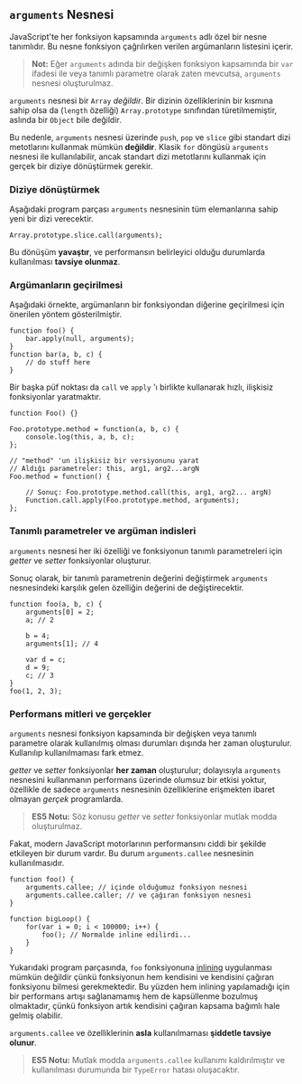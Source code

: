 ## `arguments` Nesnesi

JavaScript'te her fonksiyon kapsamında `arguments` adlı özel bir nesne
tanımlıdır. Bu nesne fonksiyon çağrılırken verilen argümanların listesini
içerir.

> **Not:** Eğer `arguments` adında bir değişken fonksiyon kapsamında bir `var`
> ifadesi ile veya tanımlı parametre olarak zaten mevcutsa, `arguments` nesnesi
> oluşturulmaz.

`arguments` nesnesi bir `Array` *değildir*. Bir dizinin özelliklerinin bir
kısmına sahip olsa da (`length` özelliği) `Array.prototype` sınıfından
türetilmemiştir, aslında bir `Object` bile değildir.

Bu nedenle, `arguments` nesnesi üzerinde `push`, `pop` ve `slice` gibi standart
dizi metotlarını kullanmak mümkün **değildir**. Klasik `for` döngüsü `arguments`
nesnesi ile kullanılabilir, ancak standart dizi metotlarını kullanmak için
gerçek bir diziye dönüştürmek gerekir.

### Diziye dönüştürmek

Aşağıdaki program parçası `arguments` nesnesinin tüm elemanlarına sahip yeni bir
dizi verecektir.

    Array.prototype.slice.call(arguments);

Bu dönüşüm **yavaştır**, ve performansın belirleyici olduğu durumlarda
kullanılması **tavsiye olunmaz**.

### Argümanların geçirilmesi

Aşağıdaki örnekte, argümanların bir fonksiyondan diğerine geçirilmesi
için önerilen yöntem gösterilmiştir.

    function foo() {
        bar.apply(null, arguments);
    }
    function bar(a, b, c) {
        // do stuff here
    }

Bir başka püf noktası da `call` ve `apply` 'ı birlikte kullanarak hızlı, 
ilişkisiz fonksiyonlar yaratmaktır.

    function Foo() {}

    Foo.prototype.method = function(a, b, c) {
        console.log(this, a, b, c);
    };

    // "method" 'un ilişkisiz bir versiyonunu yarat
    // Aldığı parametreler: this, arg1, arg2...argN
    Foo.method = function() {

        // Sonuç: Foo.prototype.method.call(this, arg1, arg2... argN)
        Function.call.apply(Foo.prototype.method, arguments);
    };


### Tanımlı parametreler ve argüman indisleri

`arguments` nesnesi her iki özelliği ve fonksiyonun tanımlı parametreleri için
*getter* ve *setter* fonksiyonlar oluşturur.

Sonuç olarak, bir tanımlı parametrenin değerini değiştirmek `arguments`
nesnesindeki karşılık gelen özelliğin değerini de değiştirecektir.

    function foo(a, b, c) {
        arguments[0] = 2;
        a; // 2                                                           

        b = 4;
        arguments[1]; // 4

        var d = c;
        d = 9;
        c; // 3
    }
    foo(1, 2, 3);

### Performans mitleri ve gerçekler

`arguments` nesnesi fonksiyon kapsamında bir değişken veya tanımlı parametre
olarak kullanılmış olması durumları dışında her zaman oluşturulur. Kullanılıp
kullanılmaması fark etmez.

*getter* ve *setter* fonksiyonlar **her zaman** oluşturulur; dolayısıyla
`arguments` nesnesini kullanmanın performans üzerinde olumsuz bir etkisi yoktur,
özellikle de sadece `arguments` nesnesinin özelliklerine erişmekten ibaret
olmayan *gerçek* programlarda.

> **ES5 Notu:** Söz konusu *getter* ve *setter* fonksiyonlar mutlak modda
> oluşturulmaz.


Fakat, modern JavaScript motorlarının performansını ciddi bir şekilde etkileyen
bir durum vardır. Bu durum `arguments.callee` nesnesinin kullanılmasıdır.

    function foo() {
        arguments.callee; // içinde olduğumuz fonksiyon nesnesi
        arguments.callee.caller; // ve çağıran fonksiyon nesnesi
    }

    function bigLoop() {
        for(var i = 0; i < 100000; i++) {
            foo(); // Normalde inline edilirdi...
        }
    }

Yukarıdaki program parçasında, `foo` fonksiyonuna [inlining][1] uygulanması
mümkün değildir çünkü fonksiyonun hem kendisini ve kendisini çağıran fonksiyonu
bilmesi gerekmektedir. Bu yüzden hem inlining yapılamadığı için bir performans
artışı sağlanamamış hem de kapsüllenme bozulmuş olmaktadır, çünkü fonksiyon
artık kendisini çağıran kapsama bağımlı hale gelmiş olabilir.

`arguments.callee` ve özelliklerinin **asla** kullanılmaması 
**şiddetle tavsiye olunur**.

> **ES5 Notu:** Mutlak modda `arguments.callee` kullanımı kaldırılmıştır ve
> kullanılması durumunda bir `TypeError` hatası oluşacaktır.

[1]: http://en.wikipedia.org/wiki/Inlining


